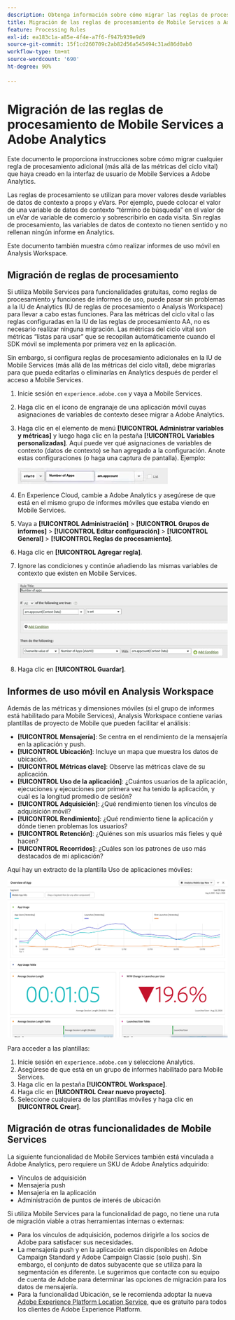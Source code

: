 ```yaml
---
description: Obtenga información sobre cómo migrar las reglas de procesamiento de Mobile Services a Adobe Analytics
title: Migración de las reglas de procesamiento de Mobile Services a Adobe Analytics
feature: Processing Rules
exl-id: ea183c1a-a85e-4f4e-a7f6-f947b939e9d9
source-git-commit: 15f1cd260709c2ab82d56a545494c31ad86d0ab0
workflow-type: tm+mt
source-wordcount: '690'
ht-degree: 90%

---
```


# Migración de las reglas de procesamiento de Mobile Services a Adobe Analytics

Este documento le proporciona instrucciones sobre cómo migrar cualquier regla de procesamiento adicional (más allá de las métricas del ciclo vital) que haya creado en la interfaz de usuario de Mobile Services a Adobe Analytics.

Las reglas de procesamiento se utilizan para mover valores desde variables de datos de contexto a props y eVars. Por ejemplo, puede colocar el valor de una variable de datos de contexto “término de búsqueda” en el valor de un eVar de variable de comercio y sobrescribirlo en cada visita. Sin reglas de procesamiento, las variables de datos de contexto no tienen sentido y no rellenan ningún informe en Analytics.

Este documento también muestra cómo realizar informes de uso móvil en Analysis Workspace.

## Migración de reglas de procesamiento

Si utiliza Mobile Services para funcionalidades gratuitas, como reglas de procesamiento y funciones de informes de uso, puede pasar sin problemas a la IU de Analytics (IU de reglas de procesamiento o Analysis Workspace) para llevar a cabo estas funciones. Para las métricas del ciclo vital o las reglas configuradas en la IU de las reglas de procesamiento AA, no es necesario realizar ninguna migración. Las métricas del ciclo vital son métricas “listas para usar” que se recopilan automáticamente cuando el SDK móvil se implementa por primera vez en la aplicación.

Sin embargo, si configura reglas de procesamiento adicionales en la IU de Mobile Services (más allá de las métricas del ciclo vital), debe migrarlas para que pueda editarlas o eliminarlas en Analytics después de perder el acceso a Mobile Services.

1. Inicie sesión en `experience.adobe.com` y vaya a Mobile Services.
1. Haga clic en el icono de engranaje de una aplicación móvil cuyas asignaciones de variables de contexto desee migrar a Adobe Analytics.
1. Haga clic en el elemento de menú **[!UICONTROL Administrar variables y métricas]** y luego haga clic en la pestaña **[!UICONTROL Variables personalizadas]**. Aquí puede ver qué asignaciones de variables de contexto (datos de contexto) se han agregado a la configuración. Anote estas configuraciones (o haga una captura de pantalla). Ejemplo:

   ![Variable de contexto](assets/context-var.png)

1. En Experience Cloud, cambie a Adobe Analytics y asegúrese de que está en el mismo grupo de informes móviles que estaba viendo en Mobile Services.
1. Vaya a **[!UICONTROL Administración]** > **[!UICONTROL Grupos de informes]** > **[!UICONTROL Editar configuración]** > **[!UICONTROL General]** > **[!UICONTROL Reglas de procesamiento]**.
1. Haga clic en **[!UICONTROL Agregar regla]**.
1. Ignore las condiciones y continúe añadiendo las mismas variables de contexto que existen en Mobile Services.

   ![Regla de procesamiento](assets/proc-rule.png)

1. Haga clic en **[!UICONTROL Guardar]**.

## Informes de uso móvil en Analysis Workspace

Además de las métricas y dimensiones móviles (si el grupo de informes está habilitado para Mobile Services), Analysis Workspace contiene varias plantillas de proyecto de Mobile que pueden facilitar el análisis:

* **[!UICONTROL Mensajería]**: Se centra en el rendimiento de la mensajería en la aplicación y push.
* **[!UICONTROL Ubicación]**: Incluye un mapa que muestra los datos de ubicación.
* **[!UICONTROL Métricas clave]**: Observe las métricas clave de su aplicación.
* **[!UICONTROL Uso de la aplicación]**: ¿Cuántos usuarios de la aplicación, ejecuciones y ejecuciones por primera vez ha tenido la aplicación, y cuál es la longitud promedio de sesión?
* **[!UICONTROL Adquisición]**: ¿Qué rendimiento tienen los vínculos de adquisición móvil?
* **[!UICONTROL Rendimiento]**: ¿Qué rendimiento tiene la aplicación y dónde tienen problemas los usuarios?
* **[!UICONTROL Retención]**: ¿Quiénes son mis usuarios más fieles y qué hacen?
* **[!UICONTROL Recorridos]**: ¿Cuáles son los patrones de uso más destacados de mi aplicación?

Aquí hay un extracto de la plantilla Uso de aplicaciones móviles:

![Uso de aplicaciones móviles](assets/mobile-app-usage.png)

Para acceder a las plantillas:

1. Inicie sesión en `experience.adobe.com` y seleccione Analytics.
1. Asegúrese de que está en un grupo de informes habilitado para Mobile Services.
1. Haga clic en la pestaña **[!UICONTROL Workspace]**.
1. Haga clic en **[!UICONTROL Crear nuevo proyecto]**.
1. Seleccione cualquiera de las plantillas móviles y haga clic en **[!UICONTROL Crear]**.

## Migración de otras funcionalidades de Mobile Services

La siguiente funcionalidad de Mobile Services también está vinculada a Adobe Analytics, pero requiere un SKU de Adobe Analytics adquirido:

* Vínculos de adquisición
* Mensajería push
* Mensajería en la aplicación
* Administración de puntos de interés de ubicación

Si utiliza Mobile Services para la funcionalidad de pago, no tiene una ruta de migración viable a otras herramientas internas o externas:

* Para los vínculos de adquisición, podemos dirigirle a los socios de Adobe para satisfacer sus necesidades.
* La mensajería push y en la aplicación están disponibles en Adobe Campaign Standard y Adobe Campaign Classic (solo push). Sin embargo, el conjunto de datos subyacente que se utiliza para la segmentación es diferente. Le sugerimos que contacte con su equipo de cuenta de Adobe para determinar las opciones de migración para los datos de mensajería.
* Para la funcionalidad Ubicación, se le recomienda adoptar la nueva [Adobe Experience Platform Location Service](https://www.adobe.com/es/experience-platform/location-service.html), que es gratuito para todos los clientes de Adobe Experience Platform.

